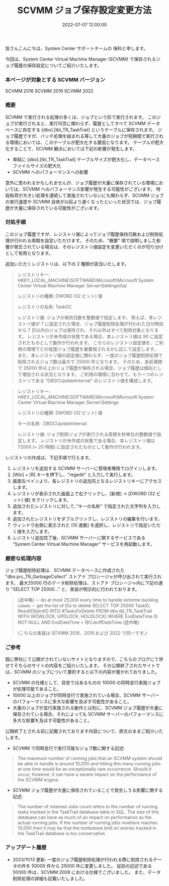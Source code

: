 ﻿---
title: SCVMM ジョブ保存設定変更方法
date: 2022-07-07 12:00:00
tags:
  - SCVMM
  - HowTo
  - SCVMM Server
  - Job
disableDisclaimer: false
---

<!-- more -->
皆さんこんにちは、System Center サポートチームの 保科と申します。


今回は、System Center Virtual Machine Manager (SCVMM) で保存されるジョブ履歴の保存設定についてご紹介いたします。

### 本ページが対象とする SCVMM バージョン
SCVMM 2016
SCVMM 2019
SCVMM 2022

### 概要
SCVMM で実行される処理の多くは、ジョブという形で実行されます。
このジョブが実行されると、実行可否に関わらず、履歴としてすべて SCVMM データベースに存在する [dbo].[tbl_TR_TaskTrail] というテーブルに保存されます。
ジョブ履歴ですが、バッチ処理を組まれる等して大量のジョブが短期間で実行される環境においては、このテーブルが肥大化する要因となります。
テーブルが肥大化することで、SCVMM 観点においては下記の影響が発生します。
- 単純に [dbo].[tbl_TR_TaskTrail] テーブルサイズが肥大化し、データベースファイルサイズの肥大化
- SCVMM へのパフォーマンスへの影響

意外に思われるかもしれませんが、ジョブ履歴が大量に保存されている環境においては、SCVMM へのパフォーマンス影響が発生する可能性がございます。
特段負荷が大きい処理を連続して実施されていないにも関わらず、SCVMM ジョブの実行速度や SCVMM 自体が以前より遅くなったといった状況では、ジョブ履歴が大量に保存されている可能性がございます。

### 対処手順
このジョブ履歴ですが、レジストリ値によってジョブ履歴保持日数および削除処理が行われる周期を設定いただけます。
そのため、"概要" 項で説明しました影響が発生されている場合は、そのレジストリ値設定を変更いただくのが切り分けとして有用となります。

追加いただくレジストリは、以下の 2 種類が該当いたします。

> レジストリキー:
> HKEY_LOCAL_MACHINE\SOFTWARE\Microsoft\Microsoft System Center Virtual Machine Manager Server\Settings\Sql
>  
> レジストリの種類:
> DWORD (32 ビット) 値
>  
> レジストリの名称: 
> TaskGC
> 
> レジストリ値: 
> ジョブの保持日数を整数値で指定します。
> 例えば、本レジストリ値が 7 に設定された場合、ジョブ履歴削除処理が行われた日付時刻から 7 日以内のジョブは保持され、それ以外はすべて削除対象となります。
> レジストリが未作成の状態である場合、本レジストリ値は 90 に設定されたものとして動作が行われます。
> こちらのレジストリ設定値を、ご利用の環境でどの程度ジョブ履歴を重要視されるかに応じて設定します。
> また、本レジストリ値の設定値に関わらず、一度のジョブ履歴削除処理で削除されるジョブ数は最大で 25000 件となります。
> そのため、各処理間で 25000 件以上のジョブ履歴が保存される場合、ジョブ履歴は傾向として増加される状況となります。
> ご利用の環境に合わせて、もう一つのレジストリである "DBGCUpdateInterval" のレジストリ値を構成します。

> レジストリキー:
> HKEY_LOCAL_MACHINE\SOFTWARE\Microsoft\Microsoft System Center Virtual Machine Manager Server\Settings
>  
> レジストリの種類:
> DWORD (32 ビット) 値
>  
> キーの名称 : 
> DBGCUpdateInterval
>  
> レジストリ値: 
> ジョブ削除ジョブが実行される周期を秒単位の整数値で指定します。 
> レジストリが未作成の状態である場合、本レジストリ値は 72000 (= 20 時間) に設定されたものとして動作が行われます。

レジストリの作成は、下記手順で行えます。
1. レジストリを追加する SCVMM サーバーに管理者権限でログインします。
2. [Win] + [R] キーを押下し、"regedit" と入力して実行します。
3. 画面左ペインより、各レジストリの追加先となるレジストリキーにアクセスします。
4.  レジストリが表示された画面上で右クリックし、[新規] -> [DWORD (32 ビット) 値] をクリックします。
5. 追加されたレジストリに対して、”キーの名称” で指定された文字列を入力します。
6. 追加されたレジストリをダブルクリックし、レジストリの編集を行います。
7. ウィンドウ右側に表示された [10 進数] を選択し、レジストリで指定いただく値を入力します。
8. レジストリ追加完了後、SCVMM サーバーに関するサービスである “System Center Virtual Machine Manager” サービスを再起動します。

### 厳密な処理内容
ジョブ履歴削除処理は、SCVMM データベースに作成された "dbo.prc_TR_GarbageCollect" ストアド プロシージャが呼び出されて実行されます。
最大25000 行のデータ削除処理は、ストアド プロシージャ内に下記の通り "SELECT TOP 25000..." と、実装が明示的に行われております。
> (途中略)
> \-\- do at most 25,000 every time to handle extreme backlog cases
> \-\- get the list of IDs to delete
> SELECT TOP 25000 TaskID, ResultObjectID
> INTO #TasksToDelete
> FROM dbo.tbl_TR_TaskTrail
> WITH (ROWLOCK, UPDLOCK, HOLDLOCK)
> WHERE EndDateTime IS NOT NULL AND EndDateTime \< @CutoffDateTime
> (途中略)
>
> (こちらの実装は SCVMM 2016、2019 および 2022 で同一です。)


### ご参考
既に弊社にて公開がされていないサイトとなりますので、こちらのブログにて併せてそちらのサイトの内容をご紹介いたします。
その公開終了されたサイトでは、SCVMM のジョブについて要約すると以下の内容が書かれておりました。
- SCVMM の仕様として、目安ではあるものの 10000 の同時並行実施ジョブが処理可能であること。
- 10000 以上のジョブが同時並行で実施されている場合、SCVMM サーバーのパフォーマンスに多大な影響を及ぼす可能性があること。
- 大量のジョブが並行実施される動作とは別に、SCVMM ジョブ履歴が大量に保存されている場合、それによっても SCVMM サーバーのパフォーマンスに多大な影響を及ぼす可能性があること。

公開終了とされる前に記載されております内容について、原文のままご紹介いたします。
- SCVMM で同時並行で実行可能なジョブ数に関する記述:
> The maximum number of running jobs that an SCVMM system should be able to handle is around 10,000 and hitting this many running jobs at one time would be an exceptionally rare occurrence. 
> Should it occur, however, it can have a severe impact on the performance of the SCVMM engine.

- SCVMM ジョブ履歴が大量に保存されていることで発生しうる影響に関する記述:
> The number of retained Jobs count refers to the number of running tasks tracked in the TaskTrail database table in SQL. 
> The size of this database can have as much of an impact on performance as the actual running jobs. 
> If the number of running jobs nowhere reaches 10,000 then it may be that the tombstone limit on entries tracked in the TaskTrail database is too conservative

### アップデート履歴
- 2023/11/13 更新:
一度のジョブ履歴削除処理が行われる際に削除されるデータの件を 50000 件から 25000 件に変更しました。
従前の記述である 50000 件は、SCVMM 2008 における仕様でございました。
また、データ削除処理の詳細も記載いたしました。